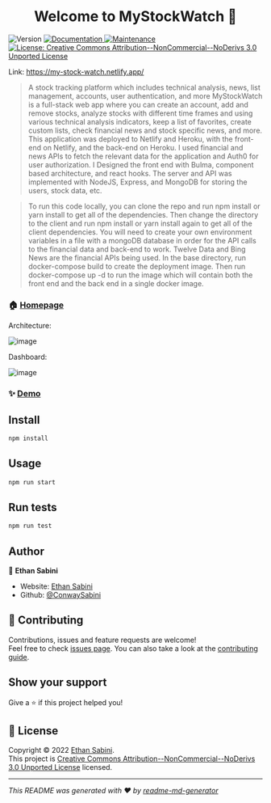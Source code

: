 <h1 align="center">Welcome to MyStockWatch 👋</h1>
<p>
  <img alt="Version" src="https://img.shields.io/badge/version-1.0.0-blue.svg?cacheSeconds=2592000" />
  <a href="https://github.com/ConwaySabini/MyStockWatch#readme" target="_blank">
    <img alt="Documentation" src="https://img.shields.io/badge/documentation-yes-brightgreen.svg" />
  </a>
  <a href="https://github.com/ConwaySabini/MyStockWatch/graphs/commit-activity" target="_blank">
    <img alt="Maintenance" src="https://img.shields.io/badge/Maintained%3F-yes-green.svg" />
  </a>
  <a href="https://github.com/ConwaySabini/MyStockWatch/blob/master/LICENSE" target="_blank">
    <img alt="License: Creative Commons Attribution--NonCommercial--NoDerivs 3.0 Unported License" src="https://img.shields.io/github/license/ConwaySabini/MyStockWatch" />
  </a>
</p>

Link: https://my-stock-watch.netlify.app/

> A stock tracking platform which includes technical analysis, news, list management, accounts, user authentication, and more
> MyStockWatch is a full-stack web app where you can create an account, add and remove stocks, 
  analyze stocks with different time frames and using various technical analysis indicators, 
  keep a list of favorites, create custom lists, check financial news and stock specific news, and more. 
  This application was deployed to Netlify and Heroku, with the front-end on Netlify, and the back-end on Heroku. 
  I used financial and news APIs to fetch the relevant data for the application and Auth0 for user authorization. 
  I Designed the front end with Bulma, component based architecture, and react hooks. 
  The server and API was implemented with NodeJS, Express, and MongoDB for storing the users, stock data, etc.
  
  > To run this code locally, you can clone the repo and run npm install or yarn install to get all of the dependencies.
  Then change the directory to the client and run npm install or yarn install again to get all of the client dependencies.
  You will need to create your own environment variables in a file with a mongoDB database in order for the API calls to 
  the financial data and back-end to work. Twelve Data and Bing News are the financial APIs being used.
  In the base directory, run docker-compose build to create the deployment image.
  Then run docker-compose up -d to run the image which will contain both the front end and the back end in a single docker image.

### 🏠 [Homepage](https://github.com/ConwaySabini/MyStockWatch#readme)

Architecture:


![image](https://user-images.githubusercontent.com/53063791/194472711-b0909676-e376-4e81-a0e8-959c3c1b3e20.png)


Dashboard:



![image](https://user-images.githubusercontent.com/53063791/194472676-66281f63-96f0-4bca-baf4-6acc528662e8.png)


### ✨ [Demo](https://my-stock-watch.netlify.app/)

## Install

```sh
npm install
```

## Usage

```sh
npm run start
```

## Run tests

```sh
npm run test
```

## Author

👤 **Ethan Sabini**

* Website: [Ethan Sabini](https://my-stock-watch.netlify.app/)
* Github: [@ConwaySabini](https://github.com/ConwaySabini)

## 🤝 Contributing

Contributions, issues and feature requests are welcome!<br />Feel free to check [issues page](https://github.com/ConwaySabini/MyStockWatch/issues). You can also take a look at the [contributing guide](https://github.com/ConwaySabini/MyStockWatch/blob/master/CONTRIBUTING.md).

## Show your support

Give a ⭐️ if this project helped you!

## 📝 License

Copyright © 2022 [Ethan Sabini](https://github.com/ConwaySabini).<br />
This project is [Creative Commons Attribution--NonCommercial--NoDerivs 3.0 Unported License](https://github.com/ConwaySabini/MyStockWatch/blob/master/LICENSE) licensed.

***
_This README was generated with ❤️ by [readme-md-generator](https://github.com/kefranabg/readme-md-generator)_
